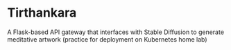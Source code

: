 # Tirthankara
A Flask-based API gateway that interfaces with Stable Diffusion to generate meditative artwork (practice for deployment on Kubernetes home lab)
